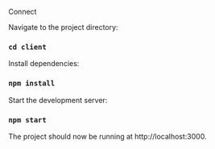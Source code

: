 Connect

Navigate to the project directory:

### `cd client`

Install dependencies:

### `npm install`

Start the development server:

### `npm start`

The project should now be running at http://localhost:3000.
